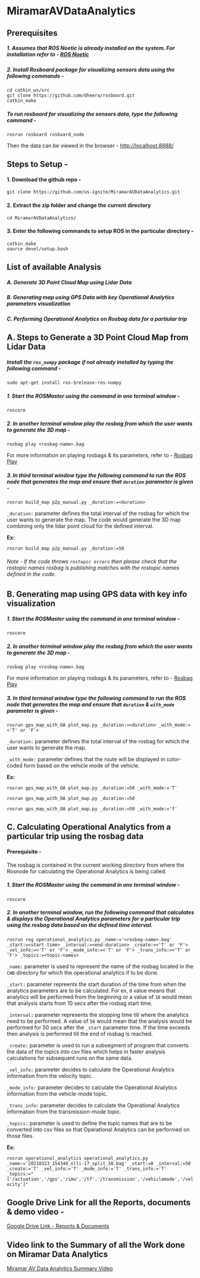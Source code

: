 # MiramarAVDataAnalytics


## Prerequisites

##### 1. Assumes that ROS Noetic is already installed on the system. For installation refer to - [ROS Noetic](http://wiki.ros.org/noetic/Installation/Ubuntu)
##### 2. Install Rosboard package for visualizing sensors data using the following commands - 
```
cd catkin_ws/src
git clone https://github.com/dheera/rosboard.git
catkin_make
```
##### To run rosboard for visualizing the sensors data, type the following command - 
```
rosrun rosboard rosboard_node
```
Then the data can be viewed in the browser - [http://localhost:8888/](http://localhost:8888/)

## Steps to Setup -

#### 1. **Download the github repo -**
```
git clone https://github.com/us-ignite/MiramarAVDataAnalytics.git
```
#### 2. Extract the zip folder and change the current directory 
```
cd MiramarAVDataAnalytics/ 
```
#### 3. Enter the following commands to setup ROS in the particular directory - 
```
catkin_make
source devel/setup.bash
```
## List of available Analysis
##### A. Generate 3D Point Cloud Map using Lidar Data
##### B. Generating map using GPS Data with key Operational Analytics parameters visualization
##### C. Performing Operational Analytics on Rosbag data for a partiular trip
## A. Steps to Generate a 3D Point Cloud Map from Lidar Data
##### Install the `ros_numpy` package if not already installed by typing the following command - 
```
sudo apt-get install ros-$release-ros-numpy
```
##### 1. Start the ROSMaster using the command in one terminal window - 
```
roscore
```
##### 2. In another terminal window play the rosbag from which the user wants to generate the 3D map - 
```
rosbag play <rosbag-name>.bag
```
For more information on playing rosbags & its parameters, refer to - [Rosbag Play](http://wiki.ros.org/rosbag/Commandline#play)
##### 3. In third terminal window type the following command to run the ROS node that generates the map and ensure that `duration` parameter is given -
```
rosrun build_map p2p_manual.py _duration:=<duration>
```

`_duration:` parameter defines the total interval of the rosbag for which the user wants to generate the map. The code would generate the 3D map combining only the lidar point cloud for the defined interval.

**Ex:**

`rosrun build_map p2p_manual.py _duration:=50`

###### Note - If the code throws `rostopic errors` then please check that the rostopic names rosbag is publishing matches with the rostopic names defined in the code. 

## B. Generating map using GPS data with key info visualization
##### 1. Start the ROSMaster using the command in one terminal window - 
```
roscore
```
##### 2. In another terminal window play the rosbag from which the user wants to generate the 3D map - 
```
rosbag play <rosbag-name>.bag
```
For more information on playing rosbags & its parameters, refer to - [Rosbag Play](http://wiki.ros.org/rosbag/Commandline#play)
##### 3. In third terminal window type the following command to run the ROS node that generates the map and ensure that `duration` & `with_mode` parameter is given -
```
rosrun gps_map_with_OA plot_map.py _duration:=<duration> _with_mode:=<'T' or 'F'>
```

`_duration:` parameter defines the total interval of the rosbag for which the user wants to generate the map.

`_with_mode:` parameter defines that the route will be displayed in color-coded form based on the vehicle mode of the vehicle.

**Ex:**

`rosrun gps_map_with_OA plot_map.py _duration:=50 _with_mode:='T'`

`rosrun gps_map_with_OA plot_map.py _duration:=50`

`rosrun gps_map_with_OA plot_map.py _duration:=50 _with_mode:='f'`
## C. Calculating Operational Analytics from a particular trip using the rosbag data
#### Prerequisite - 

The rosbag is contained in the current working directory from where the Rosnode for calculating the Operational Analytics is being called.
##### 1. Start the ROSMaster using the command in one terminal window - 
```
roscore
```
##### 2. In another terminal window, run the following command that calculates & displays the Operational Analytics parameters for a particular trip using the rosbag data based on the defined time interval.
```
rosrun reg operational_analytics.py _name:='<rosbag-name>.bag' _start:=<start-time> _interval:=<end-duration> _create:=<'T' or 'F'> _vel_info:=<'T' or 'F'> _mode_info:=<'T' or 'F'> _trans_info:=<'T' or 'F'> _topics:=<topic-names>
```

`_name:` parameter is used to represent the name of the rosbag located in the `CWD` directory for which the operational analytics if to be done.

`_start:` parameter repreents the start duration of the time from when the analytics parameters are to be calculated. For ex, `0` value means that analytics will be performed from the beginning or a value of `10` would mean that analysis starts from 10 secs after the rosbag start time.

`_interval:` parameter represents the stopping time till where the analytics need to be performed. A value of `50` would mean that the analysis would be performed for 50 secs after the `_start` parameter time. If the time exceeds then analysis is performed till the end of rosbag is reached.

`_create:` parameter is used to run a subsegment of program that converts the data of the topics into csv files which helps in faster analysis calculations for subsequent runs on the same data.

`_vel_info:` parameter decides to calculate the Operational Analytics information from the velocity topic.

`_mode_info:` parameter decides to calculate the Operational Analytics information from the vehicle-mode topic.

`_trans_info:` parameter decides to calculate the Operational Analytics information from the transmission-mode topic.

`_topics:` parameter is used to define the topic names that are to be converted into csv files so that Operational Analytics can be performed on those files.

**Ex:**

`rosrun operational_analytics operational_analytics.py _name:='20210323_154348_olli-17_split_10.bag' _start:=0 _interval:=50 _create:='T' _vel_info:='T' _mode_info:='T' _trans_info:='T' _topics:="['/actuation','/gps','/imu','/tf','/transmission','/vehiclemode','/velocity']"`

## Google Drive Link for all the Reports, documents & demo video - 
[Google Drive Link - Reports & Documents](https://drive.google.com/drive/folders/1NNx_ocGabZHZ75lZN2lRI8dgiJHoKEI0?usp=sharing)

## Video link to the Summary of all the Work done on Miramar Data Analytics
[Miramar AV Data Analytics Summary Video](https://drive.google.com/file/d/1SqOInsR7vvMOR-KSXkQb_qRV7yJ4aaHn/view?usp=sharing)
